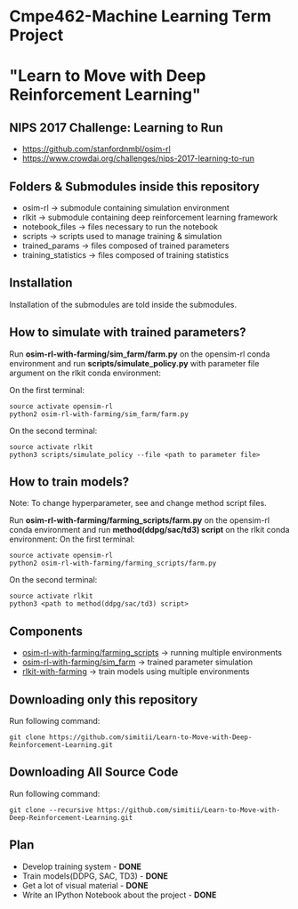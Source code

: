 # Cmpe462-Machine Learning Term Project 
# "Learn to Move with Deep Reinforcement Learning"

## NIPS 2017 Challenge: Learning to Run
- https://github.com/stanfordnmbl/osim-rl
- https://www.crowdai.org/challenges/nips-2017-learning-to-run

## Folders & Submodules inside this repository
* osim-rl -> submodule containing simulation environment
* rlkit -> submodule containing deep reinforcement learning framework
* notebook_files -> files necessary to run the notebook
* scripts -> scripts used to manage training & simulation
* trained_params -> files composed of trained parameters
* training_statistics -> files composed of training statistics

## Installation
Installation of the submodules are told inside the submodules.

## How to simulate with trained parameters?
Run **osim-rl-with-farming/sim_farm/farm.py** on the opensim-rl conda environment and run **scripts/simulate_policy.py** with parameter file argument on the rlkit conda environment:

On the first terminal:
```
source activate opensim-rl
python2 osim-rl-with-farming/sim_farm/farm.py
```
On the second terminal:
```
source activate rlkit
python3 scripts/simulate_policy --file <path to parameter file>
```

## How to train models?
Note: To change hyperparameter, see and change method script files.

Run **osim-rl-with-farming/farming_scripts/farm.py** on the opensim-rl conda environment and run **method(ddpg/sac/td3) script** on the rlkit conda environment:
On the first terminal:
```
source activate opensim-rl
python2 osim-rl-with-farming/farming_scripts/farm.py
```
On the second terminal:
```
source activate rlkit
python3 <path to method(ddpg/sac/td3) script>
```

## Components
* [osim-rl-with-farming/farming_scripts](https://github.com/simitii/osim-rl/tree/ver1.5.5/farming_scripts) -> running multiple environments
* [osim-rl-with-farming/sim_farm](https://github.com/simitii/osim-rl/tree/ver1.5.5/sim_farm) -> trained parameter simulation
* [rlkit-with-farming](https://github.com/simitii/rlkit) -> train models using multiple environments

## Downloading only this repository
Run following command:
```
git clone https://github.com/simitii/Learn-to-Move-with-Deep-Reinforcement-Learning.git
```

## Downloading All Source Code
Run following command:
```
git clone --recursive https://github.com/simitii/Learn-to-Move-with-Deep-Reinforcement-Learning.git
```

## Plan
- Develop training system - **DONE**
- Train models(DDPG, SAC, TD3) - **DONE**
- Get a lot of visual material - **DONE**
- Write an IPython Notebook about the project - **DONE**

